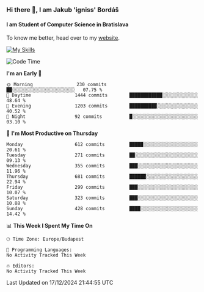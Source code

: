 ### Hi there 👋, I am Jakub 'igniss' Bordáš

#### I am Student of Computer Science in Bratislava
To know me better, head over to my [website](https://bordas.sk).

[![My Skills](https://skillicons.dev/icons?i=js,html,css,figma,svelte,java,kotlin,python,postgresql,typescript,nest,nodejs)](https://bordas.sk)


<!--START_SECTION:waka-->
![Code Time](http://img.shields.io/badge/Code%20Time-1%2C612%20hrs%2026%20mins-blue)

**I'm an Early 🐤** 

```text
🌞 Morning                230 commits         ██░░░░░░░░░░░░░░░░░░░░░░░   07.75 % 
🌆 Daytime                1444 commits        ████████████░░░░░░░░░░░░░   48.64 % 
🌃 Evening                1203 commits        ██████████░░░░░░░░░░░░░░░   40.52 % 
🌙 Night                  92 commits          █░░░░░░░░░░░░░░░░░░░░░░░░   03.10 % 
```
📅 **I'm Most Productive on Thursday** 

```text
Monday                   612 commits         █████░░░░░░░░░░░░░░░░░░░░   20.61 % 
Tuesday                  271 commits         ██░░░░░░░░░░░░░░░░░░░░░░░   09.13 % 
Wednesday                355 commits         ███░░░░░░░░░░░░░░░░░░░░░░   11.96 % 
Thursday                 681 commits         ██████░░░░░░░░░░░░░░░░░░░   22.94 % 
Friday                   299 commits         ███░░░░░░░░░░░░░░░░░░░░░░   10.07 % 
Saturday                 323 commits         ███░░░░░░░░░░░░░░░░░░░░░░   10.88 % 
Sunday                   428 commits         ████░░░░░░░░░░░░░░░░░░░░░   14.42 % 
```


📊 **This Week I Spent My Time On** 

```text
🕑︎ Time Zone: Europe/Budapest

💬 Programming Languages: 
No Activity Tracked This Week

🔥 Editors: 
No Activity Tracked This Week
```


 Last Updated on 17/12/2024 21:44:55 UTC
<!--END_SECTION:waka-->
